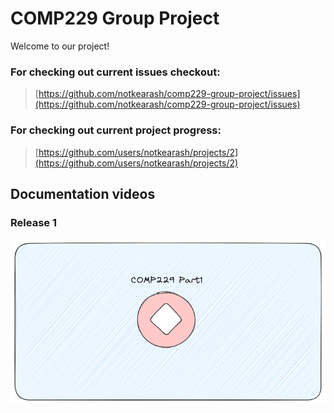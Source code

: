 # COMP229 Group Project

Welcome to our project!

### For checking out current issues checkout:
> [https://github.com/notkearash/comp229-group-project/issues](https://github.com/notkearash/comp229-group-project/issues)

### For checking out current project progress:
> [https://github.com/users/notkearash/projects/2](https://github.com/users/notkearash/projects/2)

## Documentation videos

### Release 1
[![release 1 pic](./part.png)](./comp229-group-part1.mp4)